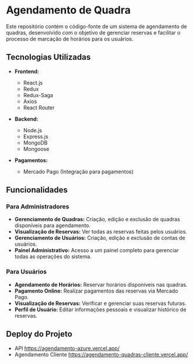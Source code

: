 # Agendamento de Quadra

Este repositório contém o código-fonte de um sistema de agendamento de quadras, desenvolvido com o objetivo de gerenciar reservas e facilitar o processo de marcação de horários para os usuários. 

## Tecnologias Utilizadas

- **Frontend:**
  - React.js
  - Redux
  - Redux-Saga
  - Axios
  - React Router

- **Backend:**
  - Node.js
  - Express.js
  - MongoDB
  - Mongoose

- **Pagamentos:**
  - Mercado Pago (Integração para pagamentos)

## Funcionalidades

### Para Administradores

- **Gerenciamento de Quadras:** Criação, edição e exclusão de quadras disponíveis para agendamento.
- **Visualização de Reservas:** Ver todas as reservas feitas pelos usuários.
- **Gerenciamento de Usuários:** Criação, edição e exclusão de contas de usuários.
- **Painel Administrativo:** Acesso a um painel completo para gerenciar todas as operações do sistema.

### Para Usuários

- **Agendamento de Horários:** Reservar horários disponíveis nas quadras.
- **Pagamento Online:** Realizar pagamentos das reservas via Mercado Pago.
- **Visualização de Reservas:** Verificar e gerenciar suas reservas futuras.
- **Perfil de Usuário:** Editar informações pessoais e visualizar histórico de reservas.

## Deploy do Projeto

- API https://agendamento-azure.vercel.app/
- Agendamento Cliente https://agendamento-quadras-cliente.vercel.app/
